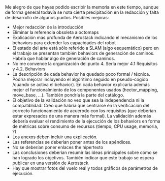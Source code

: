 Me alegro de que hayas podido escribir la memoria en este tiempo, aunque de forma general todavía se nota cierta precipitación en la redacción y falta de desarrollo de algunos puntos. Posibles mejoras:
- Mejor redacción de la introducción
- Eliminar la referencia obsoleta a octomaps
- Explicación más profunda de Aerostack indicando el mecanismo de los behaviors para extender las capacidades del robot
- El estado del arte está sólo referido a SLAM (algo esquemático) pero en el trabajo se presentan también behaviors de generación de caminos. Habría que hablar algo de generación de caminos.
-  No me convence la organización del punto 4. Sería mejor 4.1 Requisitos y 4.2. Behaviors 
-  La descripción de cada behavior ha quedado poco formal / técnica. Podría mejorar incluyendo el algoritimo seguido en pseudo-cógido /cuando se activa el behavior). En cada behavior explicaría además mejor el funcionalmiento de los componentes usados (hector_mapping, move_base, ...). También pondría la parte del catálogo.
- El objetivo de la validación no veo que sea la independencia ni la compatiblidad. Creo que habría que centrarse en la verificación del correcto funcionamiento de acuerodo con los requisitos (que deberían estar expresados de una manera más formal). La validación además debería evaluar el rendimiento de la ejecución de los behaviors en forma de métricas sobre consumo de recursos (tiempo, CPU usage, memoria, ?)
- Los anexos deben incluir una explicación.
- Las referencias se deberían poner antes de los apéndices.
- No se deberían poner enlaces the hipertexto 
- Las conclusiones deberían resumir las ideas principales sobre cómo se han logrado los objetivos. También indicar que este trabajo se espera publicar en una versión de Aerostack.
- Hay que mostrar fotos del vuelo real y todos gráficos de parámetros de ejecución.
